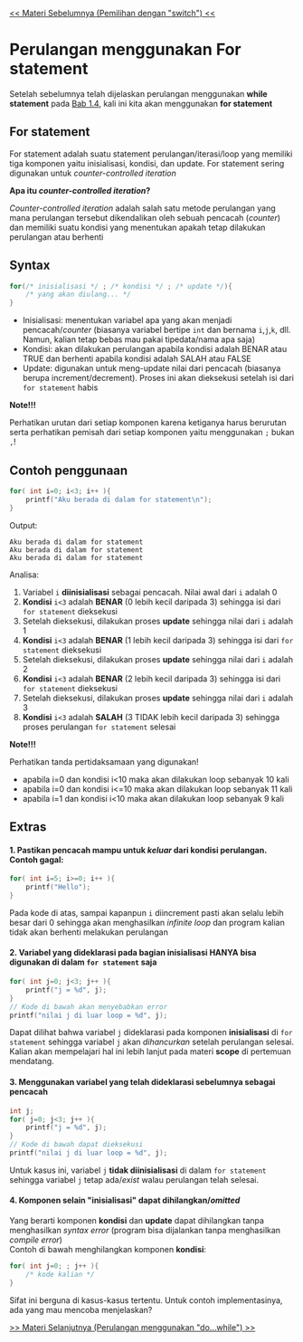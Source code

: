 [<< Materi Sebelumnya (Pemilihan dengan "switch") <<](1-PemilihanDenganSwitch.md)

# Perulangan menggunakan For statement

Setelah sebelumnya telah dijelaskan perulangan menggunakan **while statement** pada [Bab 1.4](https://github.com/rasyidfirmans/PraktikumKP-2024/blob/main/BAB%201/4-PemilihanPerulangan.md), kali ini kita akan menggunakan **for statement**

## For statement
For statement adalah suatu statement perulangan/iterasi/loop yang memiliki tiga komponen yaitu inisialisasi, kondisi, dan update. For statement sering digunakan untuk _counter-controlled iteration_

**Apa itu _counter-controlled iteration_?**

_Counter-controlled iteration_ adalah salah satu metode perulangan yang mana perulangan tersebut dikendalikan oleh sebuah pencacah (_counter_) dan memiliki suatu kondisi yang menentukan apakah tetap dilakukan perulangan atau berhenti

## Syntax
```c
for(/* inisialisasi */ ; /* kondisi */ ; /* update */){
    /* yang akan diulang... */
}
```
- Inisialisasi: menentukan variabel apa yang akan menjadi pencacah/_counter_ (biasanya variabel bertipe `int` dan bernama `i`,`j`,`k`, dll. Namun, kalian tetap bebas mau pakai tipedata/nama apa saja)
- Kondisi: akan dilakukan perulangan apabila kondisi adalah BENAR atau TRUE dan berhenti apabila kondisi adalah SALAH atau FALSE
- Update: digunakan untuk meng-update nilai dari pencacah (biasanya berupa increment/decrement). Proses ini akan dieksekusi setelah isi dari `for statement` habis

**Note!!!**

Perhatikan urutan dari setiap komponen karena ketiganya harus berurutan serta perhatikan pemisah dari setiap komponen yaitu menggunakan `;` bukan `,`!

## Contoh penggunaan
```c
for( int i=0; i<3; i++ ){
    printf("Aku berada di dalam for statement\n");
}
```
Output:
```
Aku berada di dalam for statement
Aku berada di dalam for statement
Aku berada di dalam for statement
```
Analisa:
1. Variabel `i` **diinisialisasi** sebagai pencacah. Nilai awal dari `i` adalah 0
2. **Kondisi** `i<3` adalah **BENAR** (0 lebih kecil daripada 3) sehingga isi dari `for statement` dieksekusi
3. Setelah dieksekusi, dilakukan proses **update** sehingga nilai dari `i` adalah 1
4. **Kondisi** `i<3` adalah **BENAR** (1 lebih kecil daripada 3) sehingga isi dari `for statement` dieksekusi
5. Setelah dieksekusi, dilakukan proses **update** sehingga nilai dari `i` adalah 2
6. **Kondisi** `i<3` adalah **BENAR** (2 lebih kecil daripada 3) sehingga isi dari `for statement` dieksekusi
7. Setelah dieksekusi, dilakukan proses **update** sehingga nilai dari `i` adalah 3
8. **Kondisi** `i<3` adalah **SALAH** (3 TIDAK lebih kecil daripada 3) sehingga proses perulangan `for statement` selesai

**Note!!!**

Perhatikan tanda pertidaksamaan yang digunakan!
- apabila i=0 dan kondisi i<10 maka akan dilakukan loop sebanyak 10 kali
- apabila i=0 dan kondisi i<=10 maka akan dilakukan loop sebanyak 11 kali
- apabila i=1 dan kondisi i<10 maka akan dilakukan loop sebanyak 9 kali

## Extras

#### 1. Pastikan pencacah mampu untuk _keluar_ dari kondisi perulangan. Contoh gagal:
```c
for( int i=5; i>=0; i++ ){
    printf("Hello");
}
```
Pada kode di atas, sampai kapanpun `i` diincrement pasti akan selalu lebih besar dari 0 sehingga akan menghasilkan _infinite loop_ dan program kalian tidak akan berhenti melakukan perulangan

#### 2. Variabel yang dideklarasi pada bagian **inisialisasi** HANYA bisa digunakan di dalam `for statement` saja
```c
for( int j=0; j<3; j++ ){
    printf("j = %d", j);
}
// Kode di bawah akan menyebabkan error
printf("nilai j di luar loop = %d", j);
```
Dapat dilihat bahwa variabel `j` dideklarasi pada komponen **inisialisasi** di `for statement` sehingga variabel `j` akan _dihancurkan_ setelah perulangan selesai.\
Kalian akan mempelajari hal ini lebih lanjut pada materi **scope** di pertemuan mendatang.

#### 3. Menggunakan variabel yang telah dideklarasi sebelumnya sebagai pencacah
```c
int j;
for( j=0; j<3; j++ ){
    printf("j = %d", j);
}
// Kode di bawah dapat dieksekusi
printf("nilai j di luar loop = %d", j);
```
Untuk kasus ini, variabel `j` **tidak diinisialisasi** di dalam `for statement` sehingga variabel `j` tetap ada/_exist_ walau perulangan telah selesai.

#### 4. Komponen selain "inisialisasi" dapat dihilangkan/_omitted_
Yang berarti komponen **kondisi** dan **update** dapat dihilangkan tanpa menghasilkan _syntax error_ (program bisa dijalankan tanpa menghasilkan _compile error_)\
Contoh di bawah menghilangkan komponen **kondisi**:
```c
for( int j=0; ; j++ ){
    /* kode kalian */
}
```
Sifat ini berguna di kasus-kasus tertentu. Untuk contoh implementasinya, ada yang mau mencoba menjelaskan?

[>> Materi Selanjutnya (Perulangan menggunakan "do...while") >>](3-PerulanganMenggunakanDoWhile.md)
